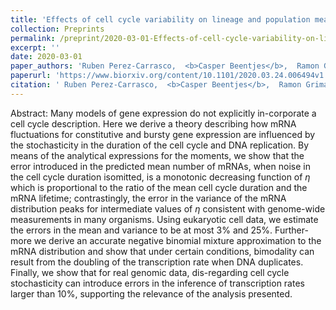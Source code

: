 ```yaml
---
title: 'Effects of cell cycle variability on lineage and population measurements of mRNA abundance'
collection: Preprints
permalink: /preprint/2020-03-01-Effects-of-cell-cycle-variability-on-lineage-and-population-measurements-of-mRNA-abundance
excerpt: ''
date: 2020-03-01
paper_authors: 'Ruben Perez-Carrasco,  <b>Casper Beentjes</b>,  Ramon Grima'
paperurl: 'https://www.biorxiv.org/content/10.1101/2020.03.24.006494v1'
citation: ' Ruben Perez-Carrasco,  <b>Casper Beentjes</b>,  Ramon Grima, &quot;Effects of cell cycle variability on lineage and population measurements of mRNA abundance.&quot;'
---
```

Abstract:
Many models of gene expression do not explicitly in-corporate a cell cycle description. Here we derive a theory describing how mRNA fluctuations for constitutive and bursty gene expression are influenced by the stochasticity in the duration of the cell cycle and DNA replication. By means of the analytical expressions for the moments, we show that the error introduced in the predicted mean number of mRNAs, when noise in the cell cycle duration isomitted, is a monotonic decreasing function of $\eta$ which is proportional to the ratio of the mean cell cycle duration and the mRNA lifetime; contrastingly, the error in the variance of the mRNA distribution peaks for intermediate values of $\eta$ consistent with genome-wide measurements in many organisms. Using eukaryotic cell data, we estimate the errors in the mean and variance to be at most 3% and 25%. Further-more we derive an accurate negative binomial mixture approximation to the mRNA distribution and show that under certain conditions, bimodality can result from the doubling of the transcription rate when DNA duplicates. Finally, we show that for real genomic data, dis-regarding cell cycle stochasticity can introduce errors in the inference of transcription rates larger than 10%, supporting the relevance of the analysis presented.
